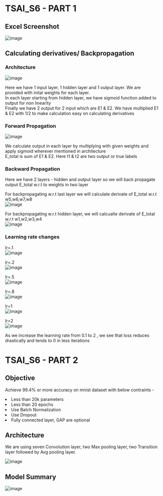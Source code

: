 # TSAI_S6 - PART 1

## Excel Screenshot
![image](https://github.com/sahil0094/TSAI_S6/assets/31719914/dc2909a0-b035-4d08-96e1-cf2d5e691100)

## Calculating derivatives/ Backpropagation

### Architecture
![image](https://github.com/sahil0094/TSAI_S6/assets/31719914/850a5812-3440-4221-b1b5-1c6e8429d4a0)

Here we have 1 input layer, 1 hidden layer and 1 output layer. We are provided with inital weights for each layer.<br>
In each layer starting from hidden layer, we have sigmoid function added to output for non linearity <br>
Finally we have 2 output for 2 input which are E1 & E2. We have multiplied E1 & E2 with 1/2 to make calculation easy on calculating derivatives

### Forward Propagation
![image](https://github.com/sahil0094/TSAI_S6/assets/31719914/b74cd48a-e374-416f-829e-86aad3cdd154)

We calculate output in each layer by multiplying with given weights and apply sigmoid wherever mentioned in architecture<br>
E_total is sum of E1 & E2. Here t1 & t2 are two output or true labels

### Backward Propagation

Here we have 2 layers - hidden and output layer so we will back propagate output E_total w.r.t to weights in two layer<br>

For backpropagating w.r.t last layer we will calculate derivate of E_total w.r.t w5,w6,w7,w8<br>
![image](https://github.com/sahil0094/TSAI_S6/assets/31719914/60e967a0-227d-46bb-ae68-db016b81d7f1)

For backpropagating w.r.t hidden layer, we will calcualte derivate of E_total w.r.t w1,w2,w3,w4<br>
![image](https://github.com/sahil0094/TSAI_S6/assets/31719914/1434c27d-a1bd-4956-a51c-bc4553873f74)

### Learning rate changes
lr=.1<br>
![image](https://github.com/sahil0094/TSAI_S6/assets/31719914/3d96c14c-8936-4a42-b588-2e84990dc1cf)

lr=.2<br>
![image](https://github.com/sahil0094/TSAI_S6/assets/31719914/8ac9b516-95ae-409e-bf3c-aca2ab81c11c)

lr=.5<br>
![image](https://github.com/sahil0094/TSAI_S6/assets/31719914/c7654498-76ec-4e0e-9dab-cfcc19e71b2a)

lr=.8<br>
![image](https://github.com/sahil0094/TSAI_S6/assets/31719914/f37c371e-6b37-4b75-8d5b-0ac4b795ef1f)

lr=1<br>
![image](https://github.com/sahil0094/TSAI_S6/assets/31719914/7cef9423-61d9-440e-b1bd-219b210d0beb)

lr=2<br>
![image](https://github.com/sahil0094/TSAI_S6/assets/31719914/f912fcc9-54f8-4577-a71e-f0a68de9b843)

As we increase the learning rate from 0.1 to 2 , we see that loss reduces drastically and tends to 0 in less iterations

# TSAI_S6 - PART 2

## Objective <br>
Achieve 99.4% or more accuracy on mnist dataset with below contraints -
<li> Less than 20k parameters
<li> Less than 20 epochs
<li> Use Batch Normalization
<li> Use Dropout
<li> Fully connected layer, GAP are optional
  
## Architecture
We are using seven Convolution layer, two Max pooling layer, two Transition layer followed by Avg pooling layer. <br>

![image](https://github.com/sahil0094/TSAI_S6/assets/31719914/33fdaca8-23d3-49a1-9c54-f2a31484422b)
  
## Model Summary
  
![image](https://github.com/sahil0094/TSAI_S6/assets/31719914/4650b956-b31a-41e7-91b2-017294ed6f27)
  

  


  
